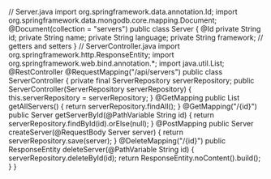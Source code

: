 // Server.java
import org.springframework.data.annotation.Id;
import org.springframework.data.mongodb.core.mapping.Document;
@Document(collection = "servers")
public class Server {
    @Id
    private String id;
    private String name;
    private String language;
    private String framework;
    // getters and setters 
}
// ServerController.java
import org.springframework.http.ResponseEntity;
import org.springframework.web.bind.annotation.*;
import java.util.List;
@RestController
@RequestMapping("/api/servers")
public class ServerController {
    private final ServerRepository serverRepository;
    public ServerController(ServerRepository serverRepository) {
        this.serverRepository = serverRepository;
    }
    @GetMapping
    public List<Server> getAllServers() {
        return serverRepository.findAll();
    }
    @GetMapping("/{id}")
    public Server getServerById(@PathVariable String id) {
        return serverRepository.findById(id).orElse(null);
    }
    @PostMapping
    public Server createServer(@RequestBody Server server) {
        return serverRepository.save(server);
    }
    @DeleteMapping("/{id}")
    public ResponseEntity<Void> deleteServer(@PathVariable String id) {
        serverRepository.deleteById(id);
        return ResponseEntity.noContent().build();
    }
}

